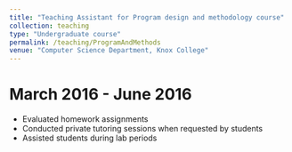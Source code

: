```yaml
---
title: "Teaching Assistant for Program design and methodology course"
collection: teaching
type: "Undergraduate course"
permalink: /teaching/ProgramAndMethods
venue: "Computer Science Department, Knox College"
---
```



March 2016 - June 2016  
======
* Evaluated homework assignments   
* Conducted private tutoring sessions when requested by students  
* Assisted students during lab periods 
